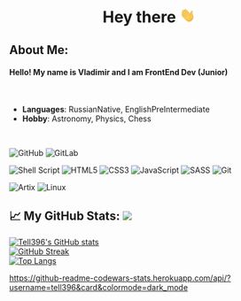 <h1 style="text-align: center;">
  Hey there <img src="https://github.com/0xMrNight/0xMrNight/blob/main/assets/wave.gif?raw=true" width="28px">
</h1>

## About Me:

<h4> Hello! My name is Vladimir and I am FrontEnd Dev (Junior)</h4>
<br>

- <b>Languages</b>: RussianNative, EnglishPreIntermediate
- <b>Hobby</b>: Astronomy, Physics, Chess

<br>

<!-- Thanks to https://github.com/Ileriayo/markdown-badges for links to most of the badges here -->

![GitHub](https://img.shields.io/badge/github-%23121011.svg?style=for-the-badge&logo=github&logoColor=white)
![GitLab](https://img.shields.io/badge/gitlab-%23181717.svg?style=for-the-badge&logo=gitlab&logoColor=white)

![Shell Script](https://img.shields.io/badge/shell_script-%23121011.svg?style=for-the-badge&logo=gnu-bash&logoColor=white)
![HTML5](https://img.shields.io/badge/html5-%23E34F26.svg?style=for-the-badge&logo=html5&logoColor=white)
![CSS3](https://img.shields.io/badge/css3-%231572B6.svg?style=for-the-badge&logo=css3&logoColor=white)
![JavaScript](https://img.shields.io/badge/javascript-%23323330.svg?style=for-the-badge&logo=javascript&logoColor=%23F7DF1E)
![SASS](https://img.shields.io/badge/SASS-hotpink.svg?style=for-the-badge&logo=SASS&logoColor=white)
![Git](https://img.shields.io/badge/git-%23F05033.svg?style=for-the-badge&logo=git&logoColor=white)

![Artix](https://img.shields.io/badge/Artix%20Linux-1793D1?logo=artix-linux&logoColor=fff&style=for-the-badge)
![Linux](https://img.shields.io/badge/Linux-FCC624?style=for-the-badge&logo=linux&logoColor=black)




## 📈 My GitHub Stats: ![](https://visitor-badge.glitch.me/badge?page_id=tell396) 

[![Tell396's GitHub stats](https://github-readme-stats.vercel.app/api?username=tell396&hide=issues&show_icons=true&theme=dark)](https://github.com/anuraghazra/github-readme-stats)
<br>
[![GitHub Streak](https://github-readme-streak-stats.herokuapp.com/?user=tell396&theme=dark)](https://git.io/streak-stats)
<br>
[![Top Langs](https://github-readme-stats.vercel.app/api/top-langs/?username=tell396&theme=dark)](https://github.com/anuraghazra/github-readme-stats)
<br>

https://github-readme-codewars-stats.herokuapp.com/api/?username=tell396&card&colormode=dark_mode
